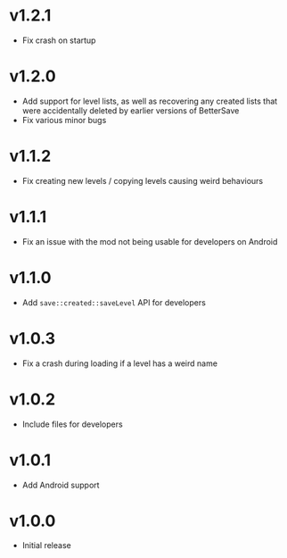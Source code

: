 # v1.2.1
 * Fix crash on startup

# v1.2.0
 * Add support for level lists, as well as recovering any created lists that were accidentally deleted by earlier versions of BetterSave
 * Fix various minor bugs

# v1.1.2
 * Fix creating new levels / copying levels causing weird behaviours

# v1.1.1
 * Fix an issue with the mod not being usable for developers on Android

# v1.1.0
 * Add `save::created::saveLevel` API for developers

# v1.0.3
 * Fix a crash during loading if a level has a weird name

# v1.0.2
 * Include files for developers

# v1.0.1
 * Add Android support

# v1.0.0
 * Initial release
